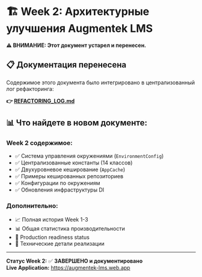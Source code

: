 # 🏗️ Week 2: Архитектурные улучшения Augmentek LMS

**⚠️ ВНИМАНИЕ: Этот документ устарел и перенесен.**

## 📋 Документация перенесена

Содержимое этого документа было интегрировано в централизованный лог рефакторинга:

**👉 [REFACTORING_LOG.md](./REFACTORING_LOG.md)**

## 📊 Что найдете в новом документе:

### Week 2 содержимое:
- ✅ Система управления окружениями (`EnvironmentConfig`)
- ✅ Централизованные константы (14 классов)
- ✅ Двухуровневое кеширование (`AppCache`)
- ✅ Примеры кешированных репозиториев
- ✅ Конфигурации по окружениям
- ✅ Обновления инфраструктуры DI

### Дополнительно:
- 📈 Полная история Week 1-3
- 📊 Общая статистика производительности
- 🚀 Production readiness status
- 🔧 Технические детали реализации

---

**Статус Week 2:** ✅ **ЗАВЕРШЕНО и документировано**  
**Live Application:** https://augmentek-lms.web.app 